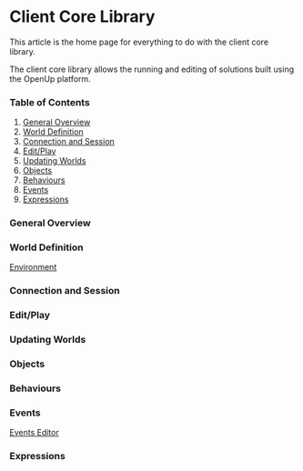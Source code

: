 # Client Core Library

This article is the home page for everything to do with the client core library.

The client core library allows the running and editing of solutions built using the OpenUp platform.

### Table of Contents

1. [General Overview](#general-overview)
2. [World Definition](#world-definition)
3. [Connection and Session](#connection-and-session)
4. [Edit/Play](#editplay)
5. [Updating Worlds](#updating-worlds)
6. [Objects](#objects)
7. [Behaviours](#behaviours)
8. [Events](#events)
9. [Expressions](#expressions)

### General Overview

### World Definition

[Environment](Environments/Environments.md)

### Connection and Session

### Edit/Play

### Updating Worlds

### Objects

### Behaviours

### Events

[Events Editor](Events/EventsEditor.md)

### Expressions

